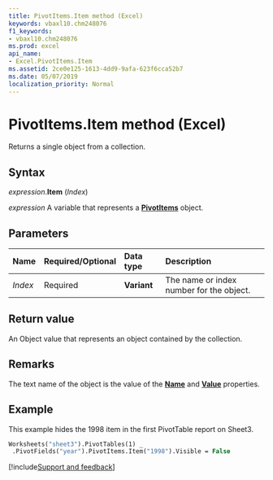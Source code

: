 ```yaml
---
title: PivotItems.Item method (Excel)
keywords: vbaxl10.chm248076
f1_keywords:
- vbaxl10.chm248076
ms.prod: excel
api_name:
- Excel.PivotItems.Item
ms.assetid: 2ce0e125-1613-4dd9-9afa-623f6cca52b7
ms.date: 05/07/2019
localization_priority: Normal
---
```



# PivotItems.Item method (Excel)

Returns a single object from a collection.


## Syntax

_expression_.**Item** (_Index_)

_expression_ A variable that represents a **[PivotItems](Excel.PivotItems.md)** object.


## Parameters

|Name|Required/Optional|Data type|Description|
|:-----|:-----|:-----|:-----|
| _Index_|Required| **Variant**|The name or index number for the object.|

## Return value

An Object value that represents an object contained by the collection.


## Remarks

The text name of the object is the value of the **[Name](Excel.PivotItem.Name.md)** and **[Value](Excel.PivotItem.Value.md)** properties.


## Example

This example hides the 1998 item in the first PivotTable report on Sheet3.

```vb
Worksheets("sheet3").PivotTables(1) _ 
 .PivotFields("year").PivotItems.Item("1998").Visible = False
```




[!include[Support and feedback](~/includes/feedback-boilerplate.md)]